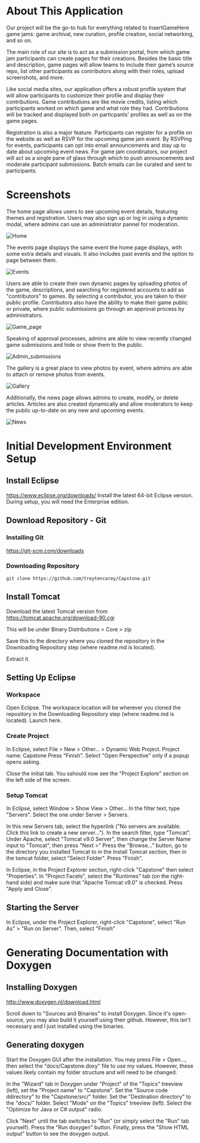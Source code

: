 # About This Application
Our project will be the go-to hub for everything related to InsertGameHere game jams: game archival, new curation, profile creation, social networking, and so on. 

The main role of our site is to act as a submission portal, from which game jam participants can create pages for their creations. Besides the basic title and description, game pages will allow teams to include their game’s source repo, list other participants as contributors along with their roles, upload screenshots, and more.

Like social media sites, our application offers a robust profile system that will allow participants to customize their profile and display their contributions. Game contributions are like movie credits, listing which participants worked on which game and what role they had. Contributions will be tracked and displayed both on particpants' profiles as well as on the game pages.

Registration is also a major feature. Participants can register for a profile on the website as well as RSVP for the upcoming game jam event. By RSVPing for events, participants can opt into email announcements and stay up to date about upcoming event news. For game jam coordinators, our project will act as a single pane of glass through which to push announcements and moderate participant submissions. Batch emails can be curated and sent to participants.

# Screenshots

The home page allows users to see upcoming event details, featuring themes and registration. Users may also sign up or log in using a dynamic modal, where admins can use an administrator pannel for moderation.

![Home](https://user-images.githubusercontent.com/38487128/149235414-e82b4dab-cdf1-4696-9753-1fe2b86baa34.png)

The events page displays the same event the home page displays, with some extra details and visuals. It also includes past events and the option to page between them.

![Events](https://user-images.githubusercontent.com/38487128/149235532-325a2313-1468-4b20-bc3d-d03c61910806.png)

Users are able to create their own dynamic pages by uploading photos of the game, descriptions, and searching for registered accounts to add as "contributors" to games. By selecting a contributor, you are taken to their public profile. Contributors also have the ability to make their game public or private, where public submissions go through an approval process by administrators.

![Game_page](https://user-images.githubusercontent.com/38487128/149235782-ea6def4c-e289-44f7-a91e-35d99f52a084.png)

Speaking of approval processes, admins are able to view recently changed game submissions and hide or show them to the public.

![Admin_submissions](https://user-images.githubusercontent.com/38487128/149235890-ce64ab41-b081-4cfc-a039-04da202a3650.png)

The gallery is a great place to view photos by event, where admins are able to attach or remove photos from events.

![Gallery](https://user-images.githubusercontent.com/38487128/149236006-c6bfee74-95ce-4f06-bda4-69aa53ef6fc8.png)

Additionally, the news page allows admins to create, modify, or delete articles. Articles are also created dynamically and allow moderators to keep the public up-to-date on any new and upcoming events.

![News](https://user-images.githubusercontent.com/38487128/149236138-26a9da4a-539a-49f9-9806-0fb5c24329bc.png)

# Initial Development Environment Setup
## Install Eclipse 
https://www.eclipse.org/downloads/
Install the latest 64-bit Eclipse version.
During setup, you will need the Enterprise edition.
## Download Repository - Git
### Installing Git
https://git-scm.com/downloads
### Downloading Repository
`git clone https://github.com/treytencarey/Capstone.git`
## Install Tomcat
Download the latest Tomcat version from
https://tomcat.apache.org/download-90.cgi

This will be under Binary Distributions > Core > zip

Save this to the directory where you cloned the repository in the Downloading Repository step (where readme.md is located).

Extract it.

## Setting Up Eclipse
### Workspace
Open Eclipse. The workspace location will be wherever you cloned the repository in the Downloading Repository step (where readme.md is located). Launch here.

### Create Project
In Eclipse, select File > New > Other... > Dynamic Web Project.
Project name: Capstone
Press "Finish".
Select "Open Perspective" only if a popup opens asking.

Close the initial tab. You sshould now see the "Project Explore" section on the left side of the screen.

### Setup Tomcat
In Eclipse, select Window > Show View > Other...
In the filter text, type "Servers". Select the one under Server > Servers.

In this new Servers tab, select the hyperlink ("No servers are available. Click this link to create a new server...").
In the search filter, type "Tomcat". Under Apache, select "Tomcat v9.0 Server", then change the Server Name input to "Tomcat", then press "Next >"
Press the "Browse..." button, go to the directory you installed Tomcat to in the Install Tomcat section, then in the tomcat folder, select "Select Folder".
Press "Finish".

In Eclipse, in the Project Explorer section, right-click "Capstone" then select "Properties".
In "Project Facets", select the "Runtimes" tab (on the right-hand side) and make sure that "Apache Tomcat v9.0" is checked. Press "Apply and Close".

## Starting the Server
In Eclipse, under the Project Explorer, right-click "Capstone", select "Run As" > "Run on Server". Then, select "Finish"

# **Generating Documentation with Doxygen**

## Installing Doxygen

http://www.doxygen.nl/download.html

Scroll down to "Sources and Binaries" to install Doxygen.
Since it's open-source, you may also build it yourself using their github. However, this isn't necessary and I just installed using the binaries.

## Generating doxygen

Start the Doxygen GUI after the installation.
You may press File > Open..., then select the "docs/Capstone.doxy" file to use my values. However, these values likely contain my folder structure and will need to be changed.

In the "Wizard" tab in Doxygen under "Project" of the "Topics" treeview (left), set the "Project name" to "Capstone". Set the "Source code ddirectory" to the "Capstone/src/" folder. Set the "Destination directory" to the "docs/" folder.
Select "Mode" on the "Topics" treeview (left). Select the "Optimize for Java or C# output" radio.

Click "Next" until the tab switches to "Run" (or simply select the "Run" tab yourself). Press the "Run doxygen" button. Finally, press the "Show HTML output" button to see the doxygen output.
